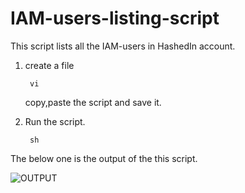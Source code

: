 # IAM-users-listing-script
This script lists all the IAM-users in HashedIn account.<br/>

1. create a file<br/>

        vi 
   copy,paste the script and save it.<br/>
   
2. Run the script.<br/>

        sh 
        

The below one is the output of the this script. 

![OUTPUT](https://user-images.githubusercontent.com/33515288/37863659-ac5ed90c-2f87-11e8-9dcd-b0e34305253b.png)

